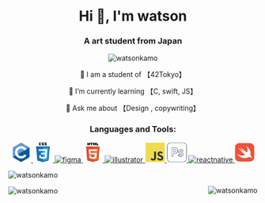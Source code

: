 <h1 align="center">Hi 👋, I'm watson</h1>
<h3 align="center">A art student from Japan</h3>

<p align="center"> <img src="https://komarev.com/ghpvc/?username=watsonkamo&label=Profile%20views&color=0e75b6&style=flat" alt="watsonkamo" /> </p>

<div align="center">
   <p>🔭 I am a student of 【42Tokyo】</p>

 <p>🌱 I’m currently learning 【C, swift, JS】</p>

 <p>💬 Ask me about 【Design , copywriting】</p>
</div>

<p align="center">
</p>

<h3 align="center">Languages and Tools:</h3>
<p align="center"> 
<a href="https://www.cprogramming.com/" target="_blank" rel="noreferrer"> <img src="https://raw.githubusercontent.com/devicons/devicon/master/icons/c/c-original.svg" alt="c" width="40" height="40"/> </a> 
<a href="https://www.w3schools.com/css/" target="_blank" rel="noreferrer"> <img src="https://raw.githubusercontent.com/devicons/devicon/master/icons/css3/css3-original-wordmark.svg" alt="css3" width="40" height="40"/> </a> 
<a href="https://www.figma.com/" target="_blank" rel="noreferrer"> <img src="https://www.vectorlogo.zone/logos/figma/figma-icon.svg" alt="figma" width="40" height="40"/> </a> 
<a href="https://www.w3.org/html/" target="_blank" rel="noreferrer"> <img src="https://raw.githubusercontent.com/devicons/devicon/master/icons/html5/html5-original-wordmark.svg" alt="html5" width="40" height="40"/> </a> 
<a href="https://www.adobe.com/in/products/illustrator.html" target="_blank" rel="noreferrer"> <img src="https://www.vectorlogo.zone/logos/adobe_illustrator/adobe_illustrator-icon.svg" alt="illustrator" width="40" height="40"/> </a> 
<a href="https://developer.mozilla.org/en-US/docs/Web/JavaScript" target="_blank" rel="noreferrer"> <img src="https://raw.githubusercontent.com/devicons/devicon/master/icons/javascript/javascript-original.svg" alt="javascript" width="40" height="40"/> </a> 
<a href="https://www.photoshop.com/en" target="_blank" rel="noreferrer"> <img src="https://raw.githubusercontent.com/devicons/devicon/master/icons/photoshop/photoshop-line.svg" alt="photoshop" width="40" height="40"/> </a> 
<a href="https://reactnative.dev/" target="_blank" rel="noreferrer"> <img src="https://reactnative.dev/img/header_logo.svg" alt="reactnative" width="40" height="40"/> </a> 
<a href="https://developer.apple.com/swift/" target="_blank" rel="noreferrer"> <img src="https://raw.githubusercontent.com/devicons/devicon/master/icons/swift/swift-original.svg" alt="swift" width="40" height="40"/> </a> 
</p>

<p>&nbsp;<img align="left" src="https://github-readme-stats.vercel.app/api?username=watsonkamo&show_icons=true&locale=en" alt="watsonkamo" /></p>

<p><img align="right" src="https://github-readme-streak-stats.herokuapp.com/?user=watsonkamo&" alt="watsonkamo" /></p>

<p><img align="center" src="https://github-readme-stats.vercel.app/api/top-langs?username=watsonkamo&show_icons=true&locale=en&layout=compact" alt="watsonkamo" /></p>



